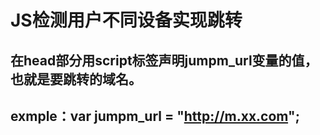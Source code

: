 # JS检测用户不同设备实现跳转 #
## 在head部分用script标签声明jumpm_url变量的值，也就是要跳转的域名。 ##
## exmple：var jumpm_url = "http://m.xx.com"; ##